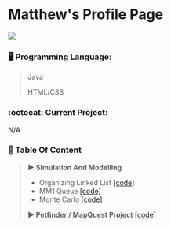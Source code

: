 <!--
**MatthewChon/MatthewChon** is a ✨ _special_ ✨ repository because its `README.md` (this file) appears on your GitHub profile.

Here are some ideas to get you started:

- 🔭 I’m currently working on ...
- 🌱 I’m currently learning ...
- 👯 I’m looking to collaborate on ...
- 🤔 I’m looking for help with ...
- 💬 Ask me about ...
- 📫 How to reach me: ...
- 😄 Pronouns: ...
- ⚡ Fun fact: ...
-->
# Matthew's Profile Page

![](https://github-readme-stats.vercel.app/api?username=matthewchon)

### :desktop_computer: Programming Language:
> Java
> 
> HTML/CSS

### :octocat: Current Project:
N/A

### :open_file_folder: Table Of Content
>
> **:arrow_forward: Simulation And Modelling**
>
>  * Organizing Linked List [[code]](https://github.com/MatthewChon/CS381_SimulationAndModelling/tree/main/Assignment1)
>  * MM1 Queue [[code]](https://github.com/MatthewChon/CS381_SimulationAndModelling/tree/main/Assignment2)
>  * Monte Carlo [[code]](https://github.com/MatthewChon/CS381_SimulationAndModelling/tree/main/Assignment3/montecarlo)
>
> **:arrow_forward: Petfinder / MapQuest Project** [[code]](https://github.com/MatthewChon/petfinder_mapquest)
